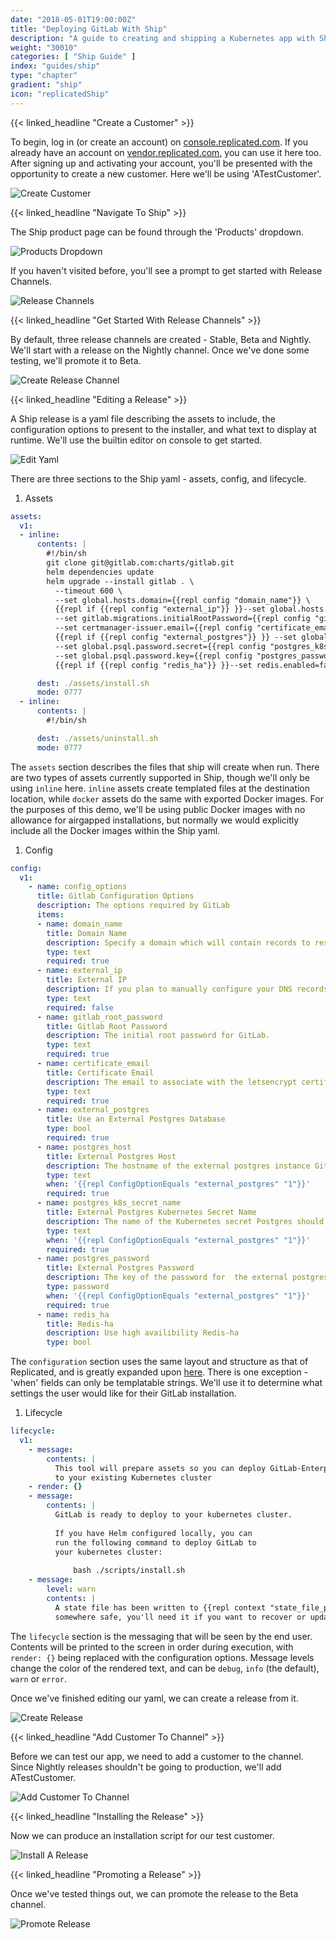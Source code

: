 ```yaml
---
date: "2018-05-01T19:00:00Z"
title: "Deploying GitLab With Ship"
description: "A guide to creating and shipping a Kubernetes app with Ship"
weight: "30010"
categories: [ "Ship Guide" ]
index: "guides/ship"
type: "chapter"
gradient: "ship"
icon: "replicatedShip"
---
```


{{< linked_headline "Create a Customer" >}}

To begin, log in (or create an account) on [console.replicated.com](https://console.replicated.com). If you already have an account on [vendor.replicated.com](https://vendor.replicated.com), you can use it here too. After signing up and activating your account, you'll be presented with the opportunity to create a new customer. Here we'll be using 'ATestCustomer'.

![Create Customer](/images/guides/ship/created-customer.png)

{{< linked_headline "Navigate To Ship" >}}

The Ship product page can be found through the 'Products' dropdown.

![Products Dropdown](/images/guides/ship/products-dropdown.png)

If you haven't visited before, you'll see a prompt to get started with Release Channels.

![Release Channels](/images/guides/ship/release-channels.png)

{{< linked_headline "Get Started With Release Channels" >}}

By default, three release channels are created - Stable, Beta and Nightly. We'll start with a release on the Nightly channel. Once we've done some testing, we'll promote it to Beta.

![Create Release Channel](/images/guides/ship/stable-beta-nightly.png)


{{< linked_headline "Editing a Release" >}}

A Ship release is a yaml file describing the assets to include, the configuration options to present to the installer, and what text to display at runtime. We'll use the builtin editor on console to get started.

![Edit Yaml](/images/guides/ship/edit-release.png) 

There are three sections to the Ship yaml - assets, config, and lifecycle.

1. Assets
```yaml
assets:
  v1:
  - inline:
      contents: |
        #!/bin/sh
        git clone git@gitlab.com:charts/gitlab.git
        helm dependencies update
        helm upgrade --install gitlab . \
          --timeout 600 \
          --set global.hosts.domain={{repl config "domain_name"}} \
          {{repl if {{repl config "external_ip"}} }}--set global.hosts.externalIP={{repl config "external_ip"}}{{end}} \
          --set gitlab.migrations.initialRootPassword={{repl config "gitlab_root_password"}} \
          --set certmanager-issuer.email={{repl config "certificate_email"}} \
          {{repl if {{repl config "external_postgres"}} }} --set global.psql.host={{repl config "postgres_host"}} \
          --set global.psql.password.secret={{repl config "postgres_k8s_secret_name"}} \
          --set global.psql.password.key={{repl config "postgres_password"}} {{repl end}} \
          {{repl if {{repl config "redis_ha"}} }}--set redis.enabled=false --set redis-ha.enabled=true{{repl end}} 

      dest: ./assets/install.sh
      mode: 0777
  - inline:
      contents: |
        #!/bin/sh

      dest: ./assets/uninstall.sh
      mode: 0777
```
  The `assets` section describes the files that ship will create when run. There are two types of assets currently supported in Ship, though we'll only be using `inline` here. `inline` assets create templated files at the destination location, while `docker` assets do the same with exported Docker images. For the purposes of this demo, we'll be using public Docker images with no allowance for airgapped installations, but normally we would explicitly include all the Docker images within the Ship yaml.
1. Config
```yaml
config:
  v1:
    - name: config_options
      title: Gitlab Configuration Options
      description: The options required by GitLab
      items:
      - name: domain_name
        title: Domain Name
        description: Specify a domain which will contain records to resolve gitlab, registry, and minio to the appropriate IP for your chart
        type: text
        required: true
      - name: external_ip
        title: External IP
        description: If you plan to manually configure your DNS records they should all point to a static IP. For example if you choose example.local and you have a static IP of 10.10.10.10, then gitlab.example.local, registry.example.local and minio.example.local should all resolve to 10.10.10.10.
        type: text
        required: false
      - name: gitlab_root_password
        title: Gitlab Root Password
        description: The initial root password for GitLab.
        type: text
        required: true
      - name: certificate_email
        title: Certificate Email
        description: The email to associate with the letsencrypt certificates generated by cert-manager.
        type: text
        required: true
      - name: external_postgres
        title: Use an External Postgres Database
        type: bool
        required: true
      - name: postgres_host
        title: External Postgres Host
        description: The hostname of the external postgres instance GitLab should use
        type: text
        when: '{{repl ConfigOptionEquals "external_postgres" "1"}}'
        required: true
      - name: postgres_k8s_secret_name
        title: External Postgres Kubernetes Secret Name
        description: The name of the Kubernetes secret Postgres should use
        type: text
        when: '{{repl ConfigOptionEquals "external_postgres" "1"}}'
        required: true
      - name: postgres_password
        title: External Postgres Password
        description: The key of the password for  the external postgres instance GitLab should use
        type: password
        when: '{{repl ConfigOptionEquals "external_postgres" "1"}}'
        required: true
      - name: redis_ha
        title: Redis-ha
        description: Use high availibility Redis-ha
        type: bool
```
  The `configuration` section uses the same layout and structure as that of Replicated, and is greatly expanded upon [here](https://help.replicated.com/docs/config-screen/config-yaml/). There is one exception - 'when' fields can only be templatable strings. We'll use it to determine what settings the user would like for their GitLab installation.
1. Lifecycle
```yaml
lifecycle:
  v1:
    - message:
        contents: |
          This tool will prepare assets so you can deploy GitLab-Enterpise
          to your existing Kubernetes cluster
    - render: {}
    - message:
        contents: |
          GitLab is ready to deploy to your kubernetes cluster.
          
          If you have Helm configured locally, you can
          run the following command to deploy GitLab to
          your kubernetes cluster:
              
              bash ./scripts/install.sh
    - message:
        level: warn
        contents: |
          A state file has been written to {{repl context "state_file_path" }} -- please store it
          somewhere safe, you'll need it if you want to recover or update this installation of GitLab.
```
  The `lifecycle` section is the messaging that will be seen by the end user. Contents will be printed to the screen in order during execution, with `render: {}` being replaced with the configuration options. Message levels change the color of the rendered text, and can be `debug`, `info` (the default), `warn` or `error`.

Once we've finished editing our yaml, we can create a release from it.

![Create Release](/images/guides/ship/create-release.png)

{{< linked_headline "Add Customer To Channel" >}}

Before we can test our app, we need to add a customer to the channel. Since Nightly releases shouldn't be going to production, we'll add ATestCustomer.

![Add Customer To Channel](/images/guides/ship/channel-details-withcust.png)

{{< linked_headline "Installing the Release" >}}

Now we can produce an installation script for our test customer.

![Install A Release](/images/guides/ship/install-script.png)


{{< linked_headline "Promoting a Release" >}}

Once we've tested things out, we can promote the release to the Beta channel.

![Promote Release](/images/guides/ship/promote-release.png)
